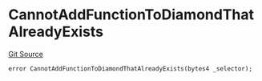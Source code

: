 # CannotAddFunctionToDiamondThatAlreadyExists
[Git Source](https://github.com/thrackle-io/rules-protocol/blob/ca661487b49e5b916c4fa8811d6bdafbe530a6c8/src/economic/ruleProcessor/tagged/TaggedRuleProcessorDiamondLib.sol)


```solidity
error CannotAddFunctionToDiamondThatAlreadyExists(bytes4 _selector);
```

